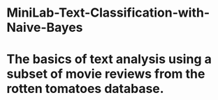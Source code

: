 # MiniLab-Text-Classification-with-Naive-Bayes
# The basics of text analysis using a subset of movie reviews from the rotten tomatoes database. 
